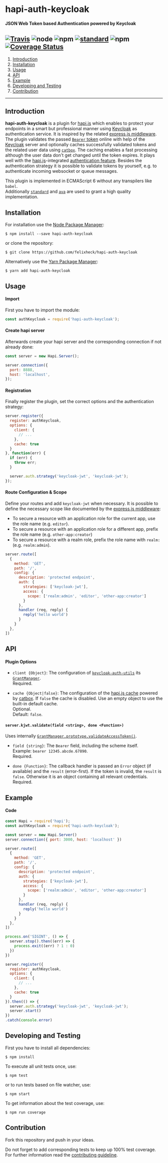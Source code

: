 # hapi-auth-keycloak
#### JSON Web Token based Authentication powered by Keycloak

[![Travis](https://img.shields.io/travis/felixheck/wurst.svg)](https://travis-ci.org/felixheck/hapi-auth-keycloak/builds/) ![node](https://img.shields.io/node/v/hapi-auth-keycloak.svg) ![npm](https://img.shields.io/npm/dt/hapi-auth-keycloak.svg) [![standard](https://img.shields.io/badge/code_style-standard-brightgreen.svg)](http://standardjs.com/) ![npm](https://img.shields.io/npm/l/hapi-auth-keycloak.svg) [![Coverage Status](https://coveralls.io/repos/github/felixheck/hapi-auth-keycloak/badge.svg?branch=master)](https://coveralls.io/github/felixheck/hapi-auth-keycloak?branch=master)
---

1. [Introduction](#introduction)
2. [Installation](#installation)
3. [Usage](#usage)
4. [API](#api)
5. [Example](#example)
6. [Developing and Testing](#developing-and-testing)
7. [Contribution](#contribution)

---

## Introduction
**hapi-auth-keycloak** is a plugin for [hapi.js](hapijs) which enables to protect your endpoints in a smart but professional manner using [Keycloak](keycloak) as authentication service. It is inspired by the related [express.js middleware](keycloak-node). The plugin validates the passed [`Bearer` token](bearer) online with help of the [Keycloak](keycloak) server and optionally caches successfully validated tokens and the related user data using [`catbox`](catbox). The caching enables a fast processing although the user data don't get changed until the token expires. It plays well with the [hapi.js](hapijs)-integrated [authentication feature](hapi-route-options). Besides the authentication strategy it is possible to validate tokens by yourself, e.g. to authenticate incoming websocket or queue messages.

This plugin is implemented in ECMAScript 6 without any transpilers like `babel`.<br/>
Additionally [`standard`](standardjs) and [`ava`](avajs) are used to grant a high quality implementation.<br/>

## Installation
For installation use the [Node Package Manager](npm):
```
$ npm install --save hapi-auth-keycloak
```

or clone the repository:
```
$ git clone https://github.com/felixheck/hapi-auth-keycloak
```

Alternatively use the [Yarn Package Manager](yarn):
```
$ yarn add hapi-auth-keycloak
```

## Usage
#### Import
First you have to import the module:
``` js
const authKeycloak = require('hapi-auth-keycloak');
```

#### Create hapi server
Afterwards create your hapi server and the corresponding connection if not already done:
``` js
const server = new Hapi.Server();

server.connection({
  port: 8888,
  host: 'localhost',
});
```

#### Registration
Finally register the plugin, set the correct options and the authentication strategy:
``` js
server.register({
  register: authKeycloak,
  options: {
    client: {
      // ...
    },
    cache: true
  }
}, function(err) {
  if (err) {
    throw err;
  }

  server.auth.strategy('keycloak-jwt', 'keycloak-jwt');
});
```

#### Route Configuration & Scope
Define your routes and add `keycloak-jwt` when necessary. It is possible to define the necessary scope like documented by the [express.js middleware](keycloak-node):

- To secure a resource with an application role for the current app, use the role name (e.g. `editor`).
- To secure a resource with an application role for a different app, prefix the role name (e.g. `other-app:creator`)
- To secure a resource with a realm role, prefix the role name with `realm:` (e.g. `realm:admin`).

``` js
server.route([
  {
    method: 'GET',
    path: '/',
    config: {
      description: 'protected endpoint',
      auth: {
        strategies: ['keycloak-jwt'],
        access: {
          scope: ['realm:admin', 'editor', 'other-app:creator']
        }
      },
      handler (req, reply) {
        reply('hello world')
      }
    }
  },
])
```

## API
#### Plugin Options

- `client {Object}`: The configuration of [`keycloak-auth-utils`](keycloak-auth-utils) its [`GrantManager`](keycloak-auth-utils-gm).<br/>
Required.

- `cache {Object|false}`: The configuration of the [hapi.js cache](https://hapijs.com/api#servercacheoptions) powered by [catbox](catbox). If `false` the cache is disabled. Use an empty object to use the built-in default cache.<br/>
Optional.<br/>
Default: `false`.

#### `server.kjwt.validate(field <string>, done <Function>)`
Uses internally [`GrantManager.prototype.validateAccessToken()`](keycloak-auth-utils-gm-validate).

- `field {string}`: The `Bearer` field, including the scheme itself.<br/>
Example: `bearer 12345.abcde.67890`.<br/>
Required.

- `done {Function}`: The callback handler is passed an `Error` object (if available)  and the `result` (error-first). If the token is invalid, the `result` is `false`. Otherwise it is an object containing all relevant credentials.<br/>
Required.

## Example
#### Code

``` js
const Hapi = require('hapi');
const authKeycloak = require('hapi-auth-keycloak');

const server = new Hapi.Server()
server.connection({ port: 3000, host: 'localhost' })

server.route([
  {
    method: 'GET',
    path: '/',
    config: {
      description: 'protected endpoint',
      auth: {
        strategies: ['keycloak-jwt'],
        access: {
          scope: ['realm:admin', 'editor', 'other-app:creator']
        }
      },
      handler (req, reply) {
        reply('hello world')
      }
    }
  },
])

process.on('SIGINT', () => {
  server.stop().then((err) => {
    process.exit((err) ? 1 : 0)
  })
})

server.register({
  register: authKeycloak,
  options: {
    client: {
      // ...
    },
    cache: true
  }
}).then(() => {
  server.auth.strategy('keycloak-jwt', 'keycloak-jwt');
  server.start()
})
.catch(console.error)
```

## Developing and Testing
First you have to install all dependencies:
```
$ npm install
```

To execute all unit tests once, use:
```
$ npm test
```

or to run tests based on file watcher, use:
```
$ npm start
```

To get information about the test coverage, use:
```
$ npm run coverage
```

## Contribution
Fork this repository and push in your ideas.

Do not forget to add corresponding tests to keep up 100% test coverage.<br/>
For further information read the [contributing guideline](CONTRIBUTING.md).

[keycloak]: http://www.keycloak.org/
[keycloak-node]: https://keycloak.gitbooks.io/documentation/content/securing_apps/topics/oidc/nodejs-adapter.html
[hapijs]: https://hapijs.com/
[avajs]: https://github.com/avajs/ava
[standard]: https://standardjs.com/
[npm]: https://github.com/npm/npm
[yarn]: https://yarnpkg.com
[jwt]: https://jwt.io/
[catbox]: https://github.com/hapijs/catbox
[bearer]: https://tools.ietf.org/html/rfc6750
[hapi-route-options]: https://hapijs.com/api#route-options
[keycloak-auth-utils]: http://www.keycloak.org/keycloak-nodejs-auth-utils/
[keycloak-auth-utils-gm]: http://www.keycloak.org/keycloak-nodejs-auth-utils/grant-manager.js.html
[keycloak-auth-utils-gm-obtain]: http://www.keycloak.org/keycloak-nodejs-auth-utils/grant-manager.js.html#obtainDirectly
[keycloak-auth-utils-gm-validate]: http://www.keycloak.org/keycloak-nodejs-auth-utils/grant-manager.js.html#validateAccessToken

